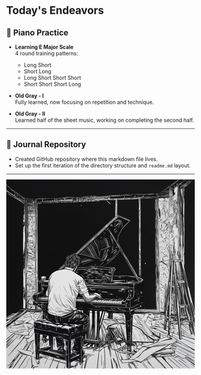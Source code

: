 # Today's Endeavors

## 🎹 Piano Practice

- **Learning E Major Scale**  
  4 round training patterns:

  - Long Short
  - Short Long
  - Long Short Short Short
  - Short Short Short Long

- **Old Gray - I**  
  Fully learned, now focusing on repetition and technique.

- **Old Gray - II**  
  Learned half of the sheet music, working on completing the second half.

---

## 📓 Journal Repository

- Created GitHub repository where this markdown file lives.
- Set up the first iteration of the directory structure and `readme.md` layout.

---

![Piano Architecture](./assets/pianoArchitect.png)

